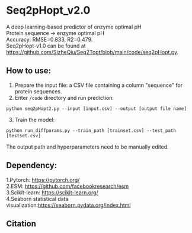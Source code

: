 # Seq2pHopt_v2.0
A deep learning-based predictor of enzyme optimal pH <br>
Protein sequence -> enzyme optimal pH <br>
Accuracy: RMSE=0.833, R2=0.479. <br>
Seq2pHopt-v1.0 can be found at https://github.com/SizheQiu/Seq2Topt/blob/main/code/seq2pHopt.py. <br>
## How to use:
1. Prepare the input file: a CSV file containing a column "sequence" for protein sequences.<br>
2. Enter `/code` directory and run prediction: <br>
```
python seq2pHopt2.py --input [input.csv] --output [output file name]
```
3. Train the model: <br>
```
python run_diffparams.py --train_path [trainset.csv] --test_path [testset.csv]
```
The output path and hyperparameters need to be manually edited.
## Dependency:
1.Pytorch: https://pytorch.org/<br>
2.ESM: https://github.com/facebookresearch/esm<br>
3.Scikit-learn: https://scikit-learn.org/<br>
4.Seaborn statistical data visualization:https://seaborn.pydata.org/index.html<br>
## Citation
